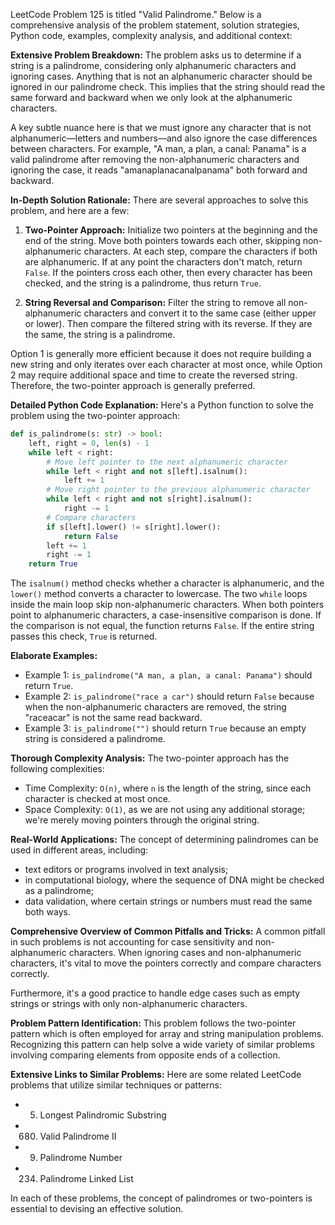 LeetCode Problem 125 is titled "Valid Palindrome." Below is a comprehensive analysis of the problem statement, solution strategies, Python code, examples, complexity analysis, and additional context:

**Extensive Problem Breakdown:**
The problem asks us to determine if a string is a palindrome, considering only alphanumeric characters and ignoring cases. Anything that is not an alphanumeric character should be ignored in our palindrome check. This implies that the string should read the same forward and backward when we only look at the alphanumeric characters.

A key subtle nuance here is that we must ignore any character that is not alphanumeric—letters and numbers—and also ignore the case differences between characters. For example, "A man, a plan, a canal: Panama" is a valid palindrome after removing the non-alphanumeric characters and ignoring the case, it reads "amanaplanacanalpanama" both forward and backward.

**In-Depth Solution Rationale:**
There are several approaches to solve this problem, and here are a few:

1. **Two-Pointer Approach:**
   Initialize two pointers at the beginning and the end of the string. Move both pointers towards each other, skipping non-alphanumeric characters. At each step, compare the characters if both are alphanumeric. If at any point the characters don't match, return `False`. If the pointers cross each other, then every character has been checked, and the string is a palindrome, thus return `True`.

2. **String Reversal and Comparison:**
   Filter the string to remove all non-alphanumeric characters and convert it to the same case (either upper or lower). Then compare the filtered string with its reverse. If they are the same, the string is a palindrome.

Option 1 is generally more efficient because it does not require building a new string and only iterates over each character at most once, while Option 2 may require additional space and time to create the reversed string. Therefore, the two-pointer approach is generally preferred.

**Detailed Python Code Explanation:**
Here's a Python function to solve the problem using the two-pointer approach:

```python
def is_palindrome(s: str) -> bool:
    left, right = 0, len(s) - 1
    while left < right:
        # Move left pointer to the next alphanumeric character
        while left < right and not s[left].isalnum():
            left += 1
        # Move right pointer to the previous alphanumeric character
        while left < right and not s[right].isalnum():
            right -= 1
        # Compare characters
        if s[left].lower() != s[right].lower():
            return False
        left += 1
        right -= 1
    return True
```

The `isalnum()` method checks whether a character is alphanumeric, and the `lower()` method converts a character to lowercase. The two `while` loops inside the main loop skip non-alphanumeric characters. When both pointers point to alphanumeric characters, a case-insensitive comparison is done. If the comparison is not equal, the function returns `False`. If the entire string passes this check, `True` is returned.

**Elaborate Examples:**
- Example 1: `is_palindrome("A man, a plan, a canal: Panama")` should return `True`.
- Example 2: `is_palindrome("race a car")` should return `False` because when the non-alphanumeric characters are removed, the string "raceacar" is not the same read backward.
- Example 3: `is_palindrome("")` should return `True` because an empty string is considered a palindrome.

**Thorough Complexity Analysis:**
The two-pointer approach has the following complexities:

- Time Complexity: `O(n)`, where `n` is the length of the string, since each character is checked at most once.
- Space Complexity: `O(1)`, as we are not using any additional storage; we're merely moving pointers through the original string.

**Real-World Applications:**
The concept of determining palindromes can be used in different areas, including:
- text editors or programs involved in text analysis;
- in computational biology, where the sequence of DNA might be checked as a palindrome;
- data validation, where certain strings or numbers must read the same both ways.

**Comprehensive Overview of Common Pitfalls and Tricks:**
A common pitfall in such problems is not accounting for case sensitivity and non-alphanumeric characters. When ignoring cases and non-alphanumeric characters, it's vital to move the pointers correctly and compare characters correctly.

Furthermore, it's a good practice to handle edge cases such as empty strings or strings with only non-alphanumeric characters.

**Problem Pattern Identification:**
This problem follows the two-pointer pattern which is often employed for array and string manipulation problems. Recognizing this pattern can help solve a wide variety of similar problems involving comparing elements from opposite ends of a collection.

**Extensive Links to Similar Problems:**
Here are some related LeetCode problems that utilize similar techniques or patterns:
- 5. Longest Palindromic Substring
- 680. Valid Palindrome II
- 9. Palindrome Number
- 234. Palindrome Linked List

In each of these problems, the concept of palindromes or two-pointers is essential to devising an effective solution.